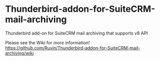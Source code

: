 # Thunderbird-addon-for-SuiteCRM-mail-archiving
Thunderbird add-on for SuiteCRM mail archiving that supports v8 API

Please see the Wiki for more information! 
https://github.com/Ruvin/Thunderbird-addon-for-SuiteCRM-mail-archiving/wiki
